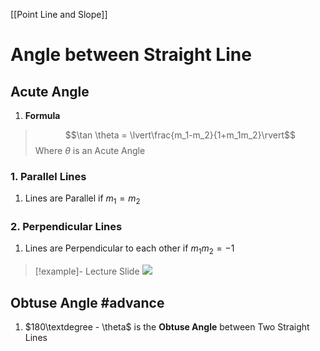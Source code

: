 [[Point Line and Slope]]
# Angle between Straight Line
## Acute Angle
1. __Formula__
>$$\tan \theta = \lvert\frac{m_1-m_2}{1+m_1m_2}\rvert$$
Where $\theta$ is an Acute Angle
### 1. Parallel Lines
1. Lines are Parallel if $m_1=m_2$

### 2. Perpendicular Lines
1. Lines are Perpendicular to each other if $m_1m_2 = -1$

>[!example]- Lecture Slide
>![](https://i.imgur.com/8o8Y6yH.png)

## Obtuse Angle #advance 
1. $180\textdegree - \theta$ is the __Obtuse Angle__ between Two Straight Lines 

